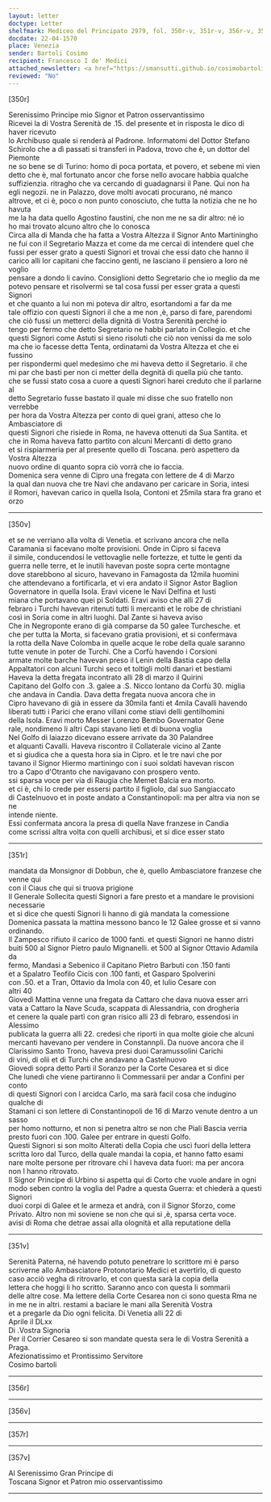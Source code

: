 ```yaml
---
layout: letter
doctype: Letter
shelfmark: Mediceo del Principato 2979, fol. 350r-v, 351r-v, 356r-v, 357r-v
docdate: 22-04-1570
place: Venezia
sender: Bartoli Cosimo
recipient: Francesco I de' Medici
attached_newsletter: <a href="https://smansutti.github.io/cosimobartoli/texts/3080_186/">3080_186</a>, <a href="https://smansutti.github.io/cosimobartoli/texts/2979_144/">2979_144</a>
reviewed: "No"
---
```


[350r]  
  
  
Serenissimo Principe mio Signor et Patron osservantissimo  
Ricevei la di Vostra Serenità de .15. del presente et in risposta le dico di haver ricevuto  
lo Archibuso quale si renderà al Padrone. Informatomi del Dottor Stefano  
Schirolo che a dì passati si transferì in Padova, trovo che è, un dottor del Piemonte  
ne so bene se di Turino: homo di poca portata, et povero, et sebene mi vien  
detto che è, mal fortunato ancor che forse nello avocare habbia qualche  
suffizienzia. ritragho che va cercando di guadagnarsi il Pane. Qui non ha  
egli negozii. ne in Palazzo, dove molti avocati procurano, né manco  
altrove, et ci è, poco o non punto conosciuto, che tutta la notizia che ne ho havuta  
me la ha data quello Agostino faustini, che non me ne sa dir altro: né io  
ho mai trovato alcuno altro che lo conosca  
Circa alla di Manda che ha fatta a Vostra Altezza il Signor Anto Martiningho  
ne fui con il Segretario Mazza et come da me cercai di intendere quel che  
fussi per esser grato a questi Signori et trovai che essi dato che hanno il  
carico alli lor capitani che faccino genti, ne lasciano il pensiero a loro né voglio  
pensare a dondo li cavino. Consiglioni detto Segretario che io meglio da me  
potevo pensare et risolvermi se tal cosa fussi per esser grata a questi Signori  
et che quanto a lui non mi poteva dir altro, esortandomi a far da me  
tale offizio con questi Signori il che a me non ,è, parso di fare, parendomi  
che ciò fussi un metterci della dignità di Vostra Serenità perché io  
tengo per fermo che detto Segretario ne habbi parlato in Collegio. et che  
questi Signori come Astuti si sieno risoluti che ciò non venissi da me solo  
ma che io facesse detta Tenta, ordinatami da Vostra Altezza et che ei fussino  
per rispondermi quel medesimo che mi haveva detto il Segretario. il che  
mi par che basti per non ci metter della degnità di quella più che tanto.  
che se fussi stato cosa a cuore a questi Signori harei creduto che il parlarne al  
detto Segretario fusse bastato il quale mi disse che suo fratello non verrebbe  
per hora da Vostra Altezza per conto di quei grani, atteso che lo Ambasciatore di  
questi Signori che risiede in Roma, ne haveva ottenuti da Sua Santita. et  
che in Roma haveva fatto partito con alcuni Mercanti di detto grano  
et si rispiarmeria per al presente quello di Toscana. però aspettero da Vostra Altezza  
nuovo ordine di quanto sopra ciò vorrà che io faccia.  
Domenica sera venne di Cipro una fregata con lettere de 4 di Marzo  
la qual dan nuova che tre Navi che andavano per caricare in Soria, intesi  
il Romori, havevan carico in quella Isola, Contoni et 25mila stara fra grano et orzo  
  
---  

[350v]  
  
  
et se ne verriano alla volta di Venetia. et scrivano ancora che nella  
Caramania si facevano molte provisioni. Onde in Cipro si faceva  
il simile, conducendosi le vettovaglie nelle fortezze, et tutte le genti da  
guerra nelle terre, et le inutili havevan poste sopra certe montagne  
dove starebbono al sicuro, havevano in Famagosta da 12mila huomini  
che attendevano a fortificarla, et vi era andato il Signor Astor Baglion  
Governatore in quella Isola. Eravi vicene le Navi Delfina et Iusti  
miana che portavano quei pi Soldati. Eravi aviso che alli 27 di  
febraro i Turchi havevan ritenuti tutti li mercanti et le robe de christiani  
così in Soria come in altri luoghi. Dal Zante si haveva aviso  
Che in Negroponte erano di già comparse da 50 galee Turchesche. et  
che per tutta la Morta, si facevano gratia provisioni, et si confermava  
la rotta della Nave Colomba in quelle acque le robe della quale saranno  
tutte venute in poter de Turchi. Che a Corfù havendo i Corsioni  
armate molte barche havevan preso il Lenin della Bastia capo della  
Appaltatori con alcuni Turchi seco et toltigli molti danari et bestiami  
Haveva la detta fregata incontrato alli 28 di marzo il Quirini  
Capitano del Golfo con .3. galee a .S. Nicco lontano da Corfù 30. miglia  
che andava in Candia. Dava detta fregata nuova ancora che in  
Cipro havevano di già in essere da 30mila fanti et 4mila Cavalli havendo  
liberati tutti i Parici che erano villani come stiavi delli gentilhomini  
della Isola. Eravi morto Messer Lorenzo Bembo Governator Gene  
rale, nondimeno li altri Capi stavano lieti et di buona voglia  
Nel Golfo di laiazzo dicevano essere arrivate da 30 Palandree  
et alquanti Cavalli. Haveva riscontro il Collaterale vicino al Zante  
et si giudica che a questa hora sia in Cipro. et le tre navi che por  
tavano il Signor Hiermo martiningo con i suoi soldati havevan riscon  
tro a Capo d'Otranto che navigavano con prospero vento.  
ssi sparsa voce per via di Raugia che Memet Balcia era morto.  
et ci è, chi lo crede per essersi partito il figliolo, dal suo Sangiaccato  
di Castelnuovo et in poste andato a Constantinopoli: ma per altra via non se ne  
intende niente.  
Essi confermata ancora la presa di quella Nave franzese in Candia  
come scrissi altra volta con quelli archibusi, et si dice esser stato  
  
---  

[351r]  
  
  
mandata da Monsignor di Dobbun, che è, quello Ambasciatore franzese che venne qui  
con il Ciaus che qui si truova prigione  
Il Generale Sollecita questi Signori a fare presto et a mandare le provisioni necessarie  
et si dice che questi Signori li hanno di già mandata la comessione  
Domenica passata la mattina messono banco le 12 Galee grosse et si vanno  
ordinando.  
Il Zampesco rifiuto il carico de 1000 fanti. et questi Signori ne hanno distri  
buiti 500 al Signor Pietro paulo Mignanelli. et 500 al Signor Ottavio Adamila da  
fermo, Mandasi a Sebenico il Capitano Pietro Barbuti con .150 fanti  
et a Spalatro Teofilo Cicis con .100 fanti, et Gasparo Spolverini  
con .50. et a Tran, Ottavio da Imola con 40, et Iulio Cesare con  
altri 40  
Giovedì Mattina venne una fregata da Cattaro che dava nuova esser arri  
vata a Cattaro la Nave Scuda, scappata di Alessandria, con drogheria  
et cenere la quale partì con gran risico alli 23 di febraro, essendosi in Alessimo  
publicata la guerra alli 22. credesi che riporti in qua molte gioie che alcuni  
mercanti havevano per vendere in Constannpli. Da nuove ancora che il  
Clarissimo Santo Trono, haveva presi duoi Caramussolini Carichi  
di vini, di olii et di Turchi che andavano a Castelnuovo  
Giovedi sopra detto Parti il Soranzo per la Corte Cesarea et si dice  
Che lunedì che viene partiranno li Commessarii per andar a Confini per conto  
di questi Signori con l arcidca Carlo, ma sarà facil cosa che indugino qualche di  
Stamani ci son lettere di Constantinopoli de 16 di Marzo venute dentro a un sasso  
per homo notturno, et non si penetra altro se non che Piali Bascia verria  
presto fuori con .100. Galee per entrare in questi Golfo.  
Questi Signori si son molto Alterati della Copia che uscì fuori della lettera  
scritta loro dal Turco, della quale mandai la copia, et hanno fatto esami  
nare molte persone per ritrovare chi l haveva data fuori: ma per ancora  
non l hanno ritrovato.  
Il Signor Principe di Urbino si aspetta qui di Corto che vuole andare in ogni  
modo seben contro la voglia del Padre a questa Guerra: et chiederà a questi Signori  
duoi corpi di Galee et le armeza et andrà, con il Signor Sforzo, come  
Privato. Altro non mi soviene se non che qui si ,è, sparsa certa voce.  
avisi di Roma che detrae assai alla olognità et alla reputatione della  
  
---  

[351v]  
  
  
Serenità Paterna, né havendo potuto penetrare lo scrittore mi è parso  
scriverne allo Ambasciatore Protonotario Medici et avertirlo, di questo  
caso acciò vegha di ritrovarlo, et con questa sarà la copia della  
lettera che hoggi li ho scritto. Saranno anco con questa li sommarii  
delle altre cose. Ma lettere della Corte Cesarea non ci sono questa Rma ne  
in me ne in altri. restami a baciare le mani alla Serenità Vostra  
et a pregarle da Dio ogni felicita. Di Venetia alli 22 di  
Aprile il DLxx  
Di .Vostra Signoria  
Per il Corrier Cesareo si son mandate questa sera le di Vostra Serenità a Praga.  
Afezionatissimo et Prontissimo Servitore  
Cosimo bartoli  
  
---  

[356r]  
  
  
  
---  

[356v]  
  
  
  
---  

[357r]  
  
  
  
---  

[357v]  
  
  
Al Serenissimo Gran Principe di  
Toscana Signor et Patron mio osservantissimo  
  
---  

